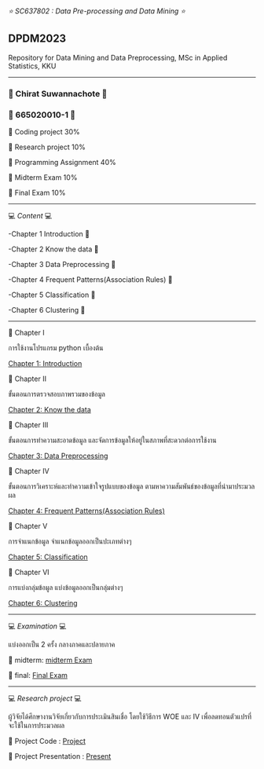 *⭐ SC637802 : Data Pre-processing and Data Mining ⭐*

## DPDM2023

Repository for Data Mining and Data Preprocessing, MSc in Applied Statistics, KKU 

---

### 🌳 Chirat Suwannachote 🌳
### 🌻 665020010-1 🌻

🌱 Coding project 30%

🌱 Research project 10%

🌱 Programming Assignment 40%

🌱 Midterm Exam 10%

🌱 Final Exam 10%

---

:computer: *Content* :computer:

-Chapter 1	Introduction 🌿

-Chapter 2	Know the data 🌿

-Chapter 3	Data Preprocessing 🌿

-Chapter 4	Frequent Patterns(Association Rules) 🌿

-Chapter 5	Classification 🌿

-Chapter 6	Clustering 🌿

---

🍄 Chapter I 

การใช้งานโปรแกรม python เบื้องต้น 

[Chapter 1: Introduction](https://github.com/chin0104/DPDM2023/blob/main/introduction.ipynb)

🍄 Chapter II 

ขั้นตอนการตรวจสอบภาพรวมของข้อมูล 

[Chapter 2: Know the data](https://github.com/chin0104/DPDM2023/blob/main/Data102_(Chapter2).ipynb)

🍄 Chapter III 

ขั้นตอนการทำความสะอาดข้อมูล และจัดการข้อมูลให้อยู่ในสภาพที่สะดวกต่อการใช้งาน

[Chapter 3: Data Preprocessing](https://github.com/chin0104/DPDM2023/blob/main/preprocessing.ipynb)

🍄 Chapter IV 

ขั้นตอนการวิเคราะห์และทำความเข้าใจรูปแบบของข้อมูล ตามหาความสัมพันธ์ของข้อมูลที่นำมาประมวลผล

[Chapter 4: Frequent Patterns(Association Rules)](https://github.com/chin0104/DPDM2023/blob/main/Frequent_Patterns_(Association_Rules).ipynb)

🍄 Chapter V

การจำแนกข้อมูล จำแนกข้อมูลออกเป็นปะเภทต่างๆ 

[Chapter 5: Classification](https://github.com/chin0104/DPDM2023/blob/main/Classification_HW6.ipynb)

🍄 Chapter VI 

การแบ่งกลุ่มข้อมูล แบ่งข้อมูลออกเป็นกลุ่มต่างๆ

[Chapter 6: Clustering](https://github.com/chin0104/DPDM2023/blob/main/Chapter%2010%20Clustering.pdf)

---

:computer: *Examination* :computer:

แบ่งออกเป็น 2 ครั้ง กลางภาคและปลายภาค

🌸 midterm: [midterm Exam](https://github.com/chin0104/DPDM2023/blob/main/midterm_dpdm2023_chirat.ipynb)

🌸 final: [Final Exam](https://github.com/chin0104/DPDM2023/blob/main/dpdm23_final_chirat.ipynb)

---

:computer: *Research project* :computer:

ผู้วิจัยได้ศึกษางานวิจัยเกี่ยวกับการประเมินสินเชื่อ โดยใช้วิธีการ WOE และ IV เพื่อลดทอนตัวแปรที่จะใช้ในการประมวลผล 

🌼 Project Code : [Project](https://github.com/chin0104/DPDM2023/blob/main/00.ipynb)

🌼 Project Presentation : [Present](https://github.com/chin0104/DPDM2023/blob/main/WOEIV.pdf)


